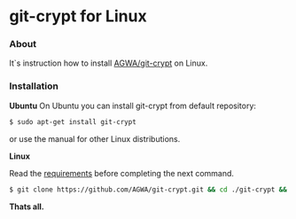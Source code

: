 # git-crypt for Linux

### About
It`s instruction how to install [AGWA/git-crypt](https://github.com/AGWA/git-crypt) on Linux.

### Installation
**Ubuntu**
On Ubuntu you can install git-crypt from default repository:

```sh
$ sudo apt-get install git-crypt
```
or use the manual for other Linux distributions.

**Linux**

Read the [requirements](https://github.com/AGWA/git-crypt/blob/master/INSTALL.md) before completing the next command.
```sh
$ git clone https://github.com/AGWA/git-crypt.git && cd ./git-crypt && sudo make && sudo make install PREFIX=/usr/local
```

**Thats all.**
